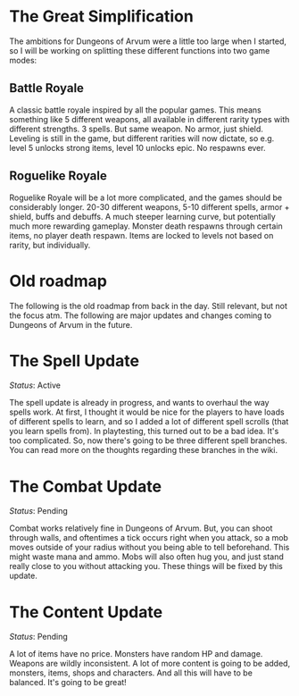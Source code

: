 # The Great Simplification
The ambitions for Dungeons of Arvum were a little too large when I started, so I will be working on splitting these different functions into two game modes:

## Battle Royale
A classic battle royale inspired by all the popular games.
This means something like 5 different weapons, all available in different rarity types with different strengths.
3 spells.
But same weapon.
No armor, just shield.
Leveling is still in the game, but different rarities will now dictate, so e.g.
level 5 unlocks strong items, level 10 unlocks epic.
No respawns ever.

## Roguelike Royale
Roguelike Royale will be a lot more complicated, and the games should be considerably longer.
20-30 different weapons, 5-10 different spells, armor + shield, buffs and debuffs.
A much steeper learning curve, but potentially much more rewarding gameplay.
Monster death respawns through certain items, no player death respawn.
Items are locked to levels not based on rarity, but individually.


# Old roadmap
The following is the old roadmap from back in the day.
Still relevant, but not the focus atm.
The following are major updates and changes coming to Dungeons of Arvum in the future.

# The Spell Update
*Status*: Active

The spell update is already in progress, and wants to overhaul the way spells work.
At first, I thought it would be nice for the players to have loads of different spells to learn, and so I added a lot of different spell scrolls (that you learn spells from).
In playtesting, this turned out to be a bad idea.
It's too complicated.
So, now there's going to be three different spell branches.
You can read more on the thoughts regarding these branches in the wiki.

# The Combat Update
*Status*: Pending

Combat works relatively fine in Dungeons of Arvum.
But, you can shoot through walls, and oftentimes a tick occurs right when you attack, so a mob moves outside of your radius without you being able to tell beforehand.
This might waste mana and ammo.
Mobs will also often hug you, and just stand really close to you without attacking you.
These things will be fixed by this update.

# The Content Update
*Status*: Pending

A lot of items have no price.
Monsters have random HP and damage.
Weapons are wildly inconsistent.
A lot of more content is going to be added, monsters, items, shops and characters.
And all this will have to be balanced.
It's going to be great!
